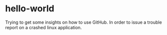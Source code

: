 # hello-world
Trying to get some insights on how to use GitHub.
In order to issue a trouble report on a crashed linux application.
